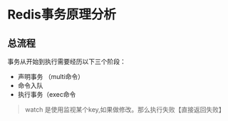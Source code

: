 

# Redis事务原理分析

## 总流程
事务从开始到执行需要经历以下三个阶段：

- 声明事务 （multi命令）
- 命令入队
- 执行事务（exec命令

> watch 是使用监视某个key,如果做修改。那么执行失败【直接返回失败】
